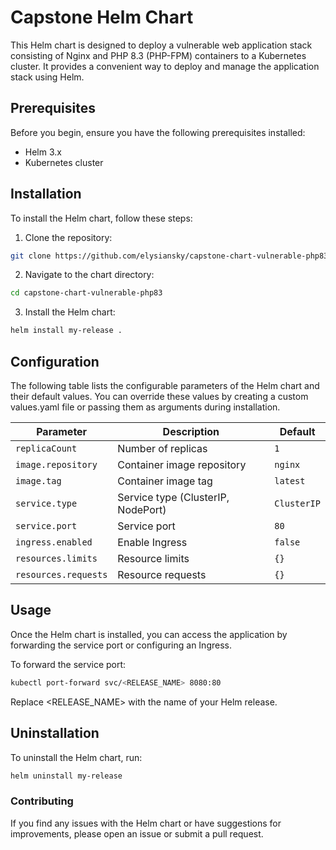 # Capstone Helm Chart

This Helm chart is designed to deploy a vulnerable web application stack consisting of Nginx and PHP 8.3 (PHP-FPM) containers to a Kubernetes cluster. It provides a convenient way to deploy and manage the application stack using Helm.

## Prerequisites

Before you begin, ensure you have the following prerequisites installed:

- Helm 3.x
- Kubernetes cluster

## Installation

To install the Helm chart, follow these steps:

1. Clone the repository:

```bash
git clone https://github.com/elysiansky/capstone-chart-vulnerable-php83.git
```

2. Navigate to the chart directory:
```bash
cd capstone-chart-vulnerable-php83
```

3. Install the Helm chart:
```bash
helm install my-release .
```

## Configuration

The following table lists the configurable parameters of the Helm chart and their default values. You can override these values by creating a custom values.yaml file or passing them as arguments during installation.

| Parameter           | Description                          | Default  |
|---------------------|--------------------------------------|----------|
| `replicaCount`      | Number of replicas                  | `1`      |
| `image.repository`  | Container image repository           | `nginx`  |
| `image.tag`         | Container image tag                  | `latest` |
| `service.type`      | Service type (ClusterIP, NodePort)   | `ClusterIP` |
| `service.port`      | Service port                         | `80`     |
| `ingress.enabled`   | Enable Ingress                       | `false`  |
| `resources.limits`  | Resource limits                      | `{}`     |
| `resources.requests`| Resource requests                    | `{}`     |



## Usage
Once the Helm chart is installed, you can access the application by forwarding the service port or configuring an Ingress.

To forward the service port:
```bash
kubectl port-forward svc/<RELEASE_NAME> 8080:80
```
Replace <RELEASE_NAME> with the name of your Helm release.

## Uninstallation
To uninstall the Helm chart, run:
```bash
helm uninstall my-release
```

### Contributing
If you find any issues with the Helm chart or have suggestions for improvements, please open an issue or submit a pull request.